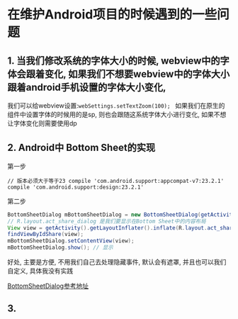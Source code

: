 # 在维护Android项目的时候遇到的一些问题

## 1. 当我们修改系统的字体大小的时候, webview中的字体会跟着变化, 如果我们不想要webview中的字体大小跟着android手机设置的字体大小变化, 
我们可以给webview设置:`webSettings.setTextZoom(100); `
如果我们在原生的组件中设置字体的时候用的是sp, 则也会跟随这系统字体大小进行变化, 如果不想让字体变化则需要使用dp

## 2. Android中 Bottom Sheet的实现

第一步

`
// 版本必须大于等于23
compile 'com.android.support:appcompat-v7:23.2.1'
compile 'com.android.support:design:23.2.1'
`
  
第二步 
```java
BottomSheetDialog mBottomSheetDialog = new BottomSheetDialog(getActivity());
// R.layout.act_share_dialog 是我们要显示在Bottom Sheet中的内容布局
View view = getActivity().getLayoutInflater().inflate(R.layout.act_share_dialog, null);
findViewByIdShare(view);
mBottomSheetDialog.setContentView(view);
mBottomSheetDialog.show(); // 显示
```
好处, 主要是方便, 不用我们自己去处理隐藏事件, 默认会有遮罩, 并且也可以我们自定义, 具体我没有实践

[BottomSheetDialog参考地址](https://github.com/itdais/MaterialDesignDing)

## 3. 

